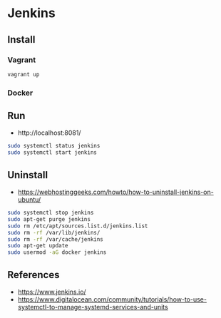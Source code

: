 # Jenkins

## Install

### Vagrant

```sh
vagrant up
```
### Docker

## Run

- http://localhost:8081/

```sh
sudo systemctl status jenkins
sudo systemctl start jenkins
```



## Uninstall

- https://webhostinggeeks.com/howto/how-to-uninstall-jenkins-on-ubuntu/

```sh
sudo systemctl stop jenkins
sudo apt-get purge jenkins
sudo rm /etc/apt/sources.list.d/jenkins.list
sudo rm -rf /var/lib/jenkins/
sudo rm -rf /var/cache/jenkins
sudo apt-get update
sudo usermod -aG docker jenkins
```

## References

- https://www.jenkins.io/
- https://www.digitalocean.com/community/tutorials/how-to-use-systemctl-to-manage-systemd-services-and-units